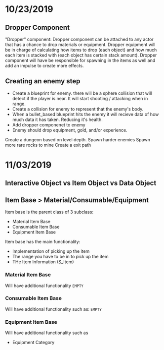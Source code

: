 # 10/23/2019
## Dropper Component 
"Dropper" component: Dropper component can be attached to any actor that has a chance to drop materials or equipment. Dropper equipment will be in charge of calculating how items to drop (each object) and how much each item is stacked with (each object has certain stack amount). Dropper component will have be responsible for spawning in the items as well and add an impulse to create more effects.

## Creating an enemy step
* Create a blueprint for enemy. there will be a sphere collision that will detect if the player is near. It will start shooting / attacking when in range.
* Create a collision for enemy to represent that the enemy's body.
* When a bullet_based blueprint hits the enemy it will recieve data of how much data it has taken. Reducing it's health.
* Add dropper componenet to enemy
* Enemy should drop equipment, gold, and/or experience.

Create a dungeon based on level depth.
Spawn harder enemies
Spawn more rare rocks to mine
Create a exit path

# 11/03/2019
## Interactive Object vs Item Object vs Data Object

## Item Base > Material/Consumable/Equipment
Item base is the parent class of 3 subclass:
* Material Item Base
* Consumable Item Base
* Equipment Item Base

Item base has the main functionality:
* Implementation of picking up the item
* The range you have to be in to pick up the item
* THe Item Information (S_Item)

### Material Item Base
Will have additional functionality
`EMPTY`

### Consumable Item Base
Will have additional functionality such as:
`EMPTY`

### Equipment Item Base
Will have additional functionality such as
* Equipment Category